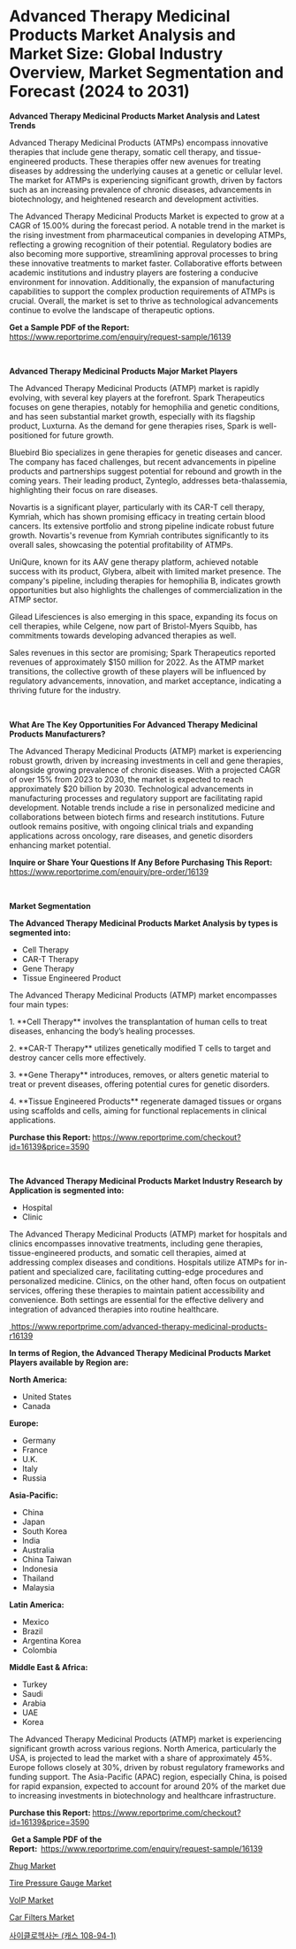 <p><h1>Advanced Therapy Medicinal Products Market Analysis and Market Size: Global Industry Overview, Market Segmentation and Forecast (2024 to 2031)</h1></p><p><strong>Advanced Therapy Medicinal Products Market Analysis and Latest Trends</strong></p>
<p><p>Advanced Therapy Medicinal Products (ATMPs) encompass innovative therapies that include gene therapy, somatic cell therapy, and tissue-engineered products. These therapies offer new avenues for treating diseases by addressing the underlying causes at a genetic or cellular level. The market for ATMPs is experiencing significant growth, driven by factors such as an increasing prevalence of chronic diseases, advancements in biotechnology, and heightened research and development activities.</p><p>The Advanced Therapy Medicinal Products Market is expected to grow at a CAGR of 15.00% during the forecast period. A notable trend in the market is the rising investment from pharmaceutical companies in developing ATMPs, reflecting a growing recognition of their potential. Regulatory bodies are also becoming more supportive, streamlining approval processes to bring these innovative treatments to market faster. Collaborative efforts between academic institutions and industry players are fostering a conducive environment for innovation. Additionally, the expansion of manufacturing capabilities to support the complex production requirements of ATMPs is crucial. Overall, the market is set to thrive as technological advancements continue to evolve the landscape of therapeutic options.</p></p>
<p><strong>Get a Sample PDF of the Report:&nbsp;</strong> <a href="https://www.reportprime.com/enquiry/request-sample/16139">https://www.reportprime.com/enquiry/request-sample/16139</a></p>
<p>&nbsp;</p>
<p><strong>Advanced Therapy Medicinal Products Major Market Players</strong></p>
<p><p>The Advanced Therapy Medicinal Products (ATMP) market is rapidly evolving, with several key players at the forefront. Spark Therapeutics focuses on gene therapies, notably for hemophilia and genetic conditions, and has seen substantial market growth, especially with its flagship product, Luxturna. As the demand for gene therapies rises, Spark is well-positioned for future growth.</p><p>Bluebird Bio specializes in gene therapies for genetic diseases and cancer. The company has faced challenges, but recent advancements in pipeline products and partnerships suggest potential for rebound and growth in the coming years. Their leading product, Zynteglo, addresses beta-thalassemia, highlighting their focus on rare diseases.</p><p>Novartis is a significant player, particularly with its CAR-T cell therapy, Kymriah, which has shown promising efficacy in treating certain blood cancers. Its extensive portfolio and strong pipeline indicate robust future growth. Novartis's revenue from Kymriah contributes significantly to its overall sales, showcasing the potential profitability of ATMPs.</p><p>UniQure, known for its AAV gene therapy platform, achieved notable success with its product, Glybera, albeit with limited market presence. The company's pipeline, including therapies for hemophilia B, indicates growth opportunities but also highlights the challenges of commercialization in the ATMP sector.</p><p>Gilead Lifesciences is also emerging in this space, expanding its focus on cell therapies, while Celgene, now part of Bristol-Myers Squibb, has commitments towards developing advanced therapies as well.</p><p>Sales revenues in this sector are promising; Spark Therapeutics reported revenues of approximately $150 million for 2022. As the ATMP market transitions, the collective growth of these players will be influenced by regulatory advancements, innovation, and market acceptance, indicating a thriving future for the industry.</p></p>
<p>&nbsp;</p>
<p><strong>What Are The Key Opportunities For Advanced Therapy Medicinal Products Manufacturers?</strong></p>
<p><p>The Advanced Therapy Medicinal Products (ATMP) market is experiencing robust growth, driven by increasing investments in cell and gene therapies, alongside growing prevalence of chronic diseases. With a projected CAGR of over 15% from 2023 to 2030, the market is expected to reach approximately $20 billion by 2030. Technological advancements in manufacturing processes and regulatory support are facilitating rapid development. Notable trends include a rise in personalized medicine and collaborations between biotech firms and research institutions. Future outlook remains positive, with ongoing clinical trials and expanding applications across oncology, rare diseases, and genetic disorders enhancing market potential.</p></p>
<p><strong>Inquire or Share Your Questions If Any Before Purchasing This Report:</strong> <a href="https://www.reportprime.com/enquiry/pre-order/16139">https://www.reportprime.com/enquiry/pre-order/16139</a></p>
<p>&nbsp;</p>
<p><strong>Market Segmentation</strong></p>
<p><strong>The Advanced Therapy Medicinal Products Market Analysis by types is segmented into:</strong></p>
<p><ul><li>Cell Therapy</li><li>CAR-T Therapy</li><li>Gene Therapy</li><li>Tissue Engineered Product</li></ul></p>
<p><p>The Advanced Therapy Medicinal Products (ATMP) market encompasses four main types: </p><p>1. **Cell Therapy** involves the transplantation of human cells to treat diseases, enhancing the body’s healing processes.</p><p>2. **CAR-T Therapy** utilizes genetically modified T cells to target and destroy cancer cells more effectively.</p><p>3. **Gene Therapy** introduces, removes, or alters genetic material to treat or prevent diseases, offering potential cures for genetic disorders.</p><p>4. **Tissue Engineered Products** regenerate damaged tissues or organs using scaffolds and cells, aiming for functional replacements in clinical applications.</p></p>
<p><strong>Purchase this Report:&nbsp;</strong><a href="https://www.reportprime.com/checkout?id=16139&price=3590">https://www.reportprime.com/checkout?id=16139&price=3590</a></p>
<p>&nbsp;</p>
<p><strong>The Advanced Therapy Medicinal Products Market Industry Research by Application is segmented into:</strong></p>
<p><ul><li>Hospital</li><li>Clinic</li></ul></p>
<p><p>The Advanced Therapy Medicinal Products (ATMP) market for hospitals and clinics encompasses innovative treatments, including gene therapies, tissue-engineered products, and somatic cell therapies, aimed at addressing complex diseases and conditions. Hospitals utilize ATMPs for in-patient and specialized care, facilitating cutting-edge procedures and personalized medicine. Clinics, on the other hand, often focus on outpatient services, offering these therapies to maintain patient accessibility and convenience. Both settings are essential for the effective delivery and integration of advanced therapies into routine healthcare.</p></p>
<p><a href="https://www.reportprime.com/advanced-therapy-medicinal-products-r16139">&nbsp;https://www.reportprime.com/advanced-therapy-medicinal-products-r16139</a></p>
<p><strong>In terms of Region, the Advanced Therapy Medicinal Products Market Players available by Region are:</strong></p>
<p>
    <p> <strong> North America: </strong>
        <ul>
            <li>United States</li>
            <li>Canada</li>
        </ul>
        </p> 
    <p> <strong> Europe: </strong>
        <ul>
            <li>Germany</li>
            <li>France</li>
            <li>U.K.</li>
            <li>Italy</li>
            <li>Russia</li>
        </ul>
        </p> 
    <p> <strong> Asia-Pacific: </strong>
        <ul>
            <li>China</li>
            <li>Japan</li>
            <li>South Korea</li>
            <li>India</li>
            <li>Australia</li>
            <li>China Taiwan</li>
            <li>Indonesia</li>
            <li>Thailand</li>
            <li>Malaysia</li>
        </ul>
        </p> 
    <p> <strong> Latin America: </strong>
        <ul>
            <li>Mexico</li>
            <li>Brazil</li>
            <li>Argentina Korea</li>
            <li>Colombia</li>
        </ul>
        </p> 
    <p> <strong> Middle East & Africa: </strong>
        <ul>
            <li>Turkey</li>
            <li>Saudi</li>
            <li>Arabia</li>
            <li>UAE</li>
            <li>Korea</li>
        </ul>
    </p>
    </p>
<p><p>The Advanced Therapy Medicinal Products (ATMP) market is experiencing significant growth across various regions. North America, particularly the USA, is projected to lead the market with a share of approximately 45%. Europe follows closely at 30%, driven by robust regulatory frameworks and funding support. The Asia-Pacific (APAC) region, especially China, is poised for rapid expansion, expected to account for around 20% of the market due to increasing investments in biotechnology and healthcare infrastructure.</p></p>
<p><strong>Purchase this Report: </strong><a href="https://www.reportprime.com/checkout?id=16139&price=3590">https://www.reportprime.com/checkout?id=16139&price=3590</a></p>
<p>&nbsp;<strong>Get a Sample PDF of the Report:&nbsp;&nbsp;</strong><a href="https://www.reportprime.com/enquiry/request-sample/16139">https://www.reportprime.com/enquiry/request-sample/16139</a></p>
<p><strong></strong></p>
<p><p><a href="https://medium.com/@detrasemon7u/the-market-for-zhug-market-is-examined-in-this-report-along-with-the-factors-that-are-expected-70fdc413be30">Zhug Market</a></p><p><a href="https://issuu.com/reportprime-2/docs/tire-pressure-gauge-market-size-203_5880585edf04c7">Tire Pressure Gauge Market</a></p><p><a href="https://www.linkedin.com/pulse/voip-market-size-share-analysis-growth-trends-forecast-wslfc?trackingId=QpMSyVj2RpieHG3ezZFjDg%3D%3D">VoIP Market</a></p><p><a href="https://issuu.com/reportprime-2/docs/car-filters-market-size-2030.pptx_59bef42061264d">Car Filters Market</a></p><p><a href="https://medium.com/@percyhagernes9778/%EC%84%B8%EA%B3%84-cyclohexanone-cas-108-94-1-market-%EC%9D%80-2024%EC%97%90%EC%84%9C-2031%EB%A1%9C-%EC%97%B0%ED%8F%89%EA%B7%A0-%EC%A6%9D%EA%B0%80%EC%9C%A8%EC%9D%84-%EB%B3%B4%EC%9D%BC-%EA%B2%83%EC%9C%BC%EB%A1%9C-%EC%98%88%EC%83%81%EB%90%A9%EB%8B%88%EB%8B%A4-0188ed87bfcb">사이클로헥사논 (캐스 108-94-1)</a></p></p>